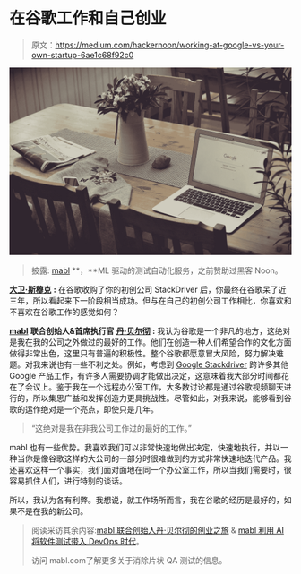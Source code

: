 # 在谷歌工作和自己创业

> 原文：<https://medium.com/hackernoon/working-at-google-vs-your-own-startup-6ae1c68f92c0>

![](img/83b649c322b57afb1a07a47c0618ca3f.png)

> 披露: [mabl](https://goo.gl/7ZKSvU) **，**ML 驱动的测试自动化服务，之前赞助过黑客 Noon。

[**大卫·斯穆克**](https://medium.com/u/7f91547ce9c9?source=post_page-----6ae1c68f92c0--------------------------------) **:** 在谷歌收购了你的初创公司 StackDriver 后，你最终在谷歌呆了近三年，所以看起来下一阶段相当成功。但与在自己的初创公司工作相比，你喜欢和不喜欢在谷歌工作的感觉如何？

[**mabl**](https://medium.com/u/bb6a61b112a3?source=post_page-----6ae1c68f92c0--------------------------------) **联合创始人&首席执行官** [**丹·贝尔彻**](https://goo.gl/czfR5L) **:** 我认为谷歌是一个非凡的地方，这绝对是我在我的公司之外做过的最好的工作。他们在创造一种人们希望合作的文化方面做得非常出色，这里只有普遍的积极性。整个谷歌都愿意冒大风险，努力解决难题。对我来说也有一些不利之处。例如，考虑到 [Google Stackdriver](https://cloud.google.com/stackdriver) 跨许多其他 Google 产品工作，有许多人需要协调才能做出决定，这意味着我大部分时间都花在了会议上。鉴于我在一个远程办公室工作，大多数讨论都是通过谷歌视频聊天进行的，所以集思广益和发挥创造力更具挑战性。尽管如此，对我来说，能够看到谷歌的运作绝对是一个亮点，即使只是几年。

> “这绝对是我在非我公司工作过的最好的工作。”

mabl 也有一些优势。我喜欢我们可以非常快速地做出决定，快速地执行，并以一种当你是像谷歌这样的大公司的一部分时很难做到的方式非常快速地迭代产品。我还喜欢这样一个事实，我们面对面地在同一个办公室工作，所以当我们需要时，很容易抓住人们，进行特别的谈话。

所以，我认为各有利弊。我想说，就工作场所而言，我在谷歌的经历是最好的，如果不是在我的新公司。

> 阅读采访其余内容:[mabl 联合创始人丹·贝尔彻的创业之旅](https://hackernoon.com/the-entrepreneurial-journey-of-mabl-co-founder-dan-belcher-2f780620d805) & [mabl 利用 AI 将软件测试带入 DevOps 时代](https://hackernoon.com/mabl-uses-ai-to-bring-software-testing-into-the-devops-era-98a45f52525e)。
> 
> 访问 mabl.com了解更多关于消除片状 QA 测试的信息。